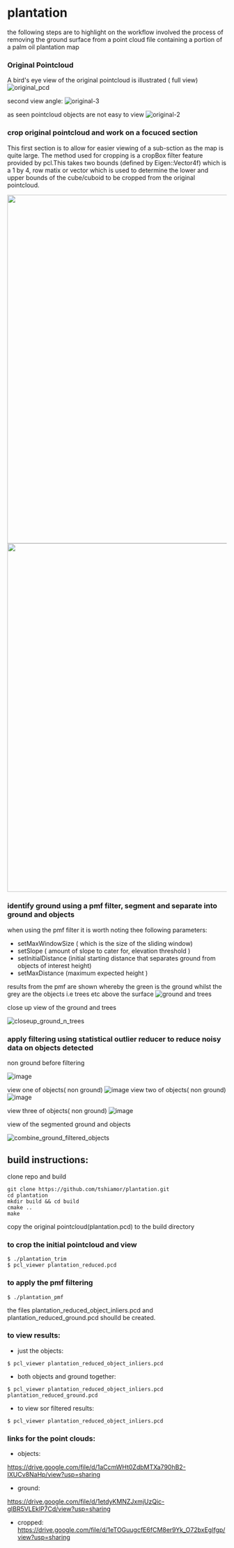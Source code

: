 # plantation
the following steps are to highlight on the workflow involved the process of removing the ground surface from a point cloud file containing a portion of a palm oil plantation map

### Original Pointcloud
A bird's eye view of the original pointcloud is illustrated ( full view)
![original_pcd](https://github.com/tshiamor/plantation/assets/56265291/749709b1-18fb-4afd-963a-64d24a145ccf)


second view angle:
![original-3](https://github.com/tshiamor/plantation/assets/56265291/bb0c5005-8020-4a1b-b417-23af951ee04b)


as seen pointcloud objects are not easy to view
![original-2](https://github.com/tshiamor/plantation/assets/56265291/336baa11-e2d1-4145-a39b-ccc43aa8724a)


### crop original pointcloud and work on a focuced section
This first section is to allow for easier viewing of a sub-sction as the map is quite large. The method used for cropping is a cropBox filter feature provided by pcl.This takes two bounds (defined by  Eigen::Vector4f) which is a 1 by 4, row matix  or vector which is used to determine the lower and upper bounds of the cube/cuboid to be cropped from the original pointcloud.   


 <!--- ![image](https://github.com/tshiamor/plantation/assets/56265291/c5216657-8c62-4262-804f-1cdd967b5255 ) --->
<img src="https://github.com/tshiamor/plantation/assets/56265291/c5216657-8c62-4262-804f-1cdd967b5255" width="1000" height="800">


<!--- ![image](https://github.com/tshiamor/plantation/assets/56265291/11983cff-d15f-4314-80b4-7f27ebb206bf) --->
<img src="https://github.com/tshiamor/plantation/assets/56265291/11983cff-d15f-4314-80b4-7f27ebb206bf" width="1000" height="800">





### identify ground using a pmf filter, segment and separate into ground and objects 

when using the pmf filter it is worth noting thee following parameters:

- setMaxWindowSize ( which is the size of the sliding window)
- setSlope ( amount of slope to cater for, elevation threshold )
- setInitialDistance (initial starting distance that separates ground from objects of interest height)
- setMaxDistance (maximum expected height )

results from the pmf are shown whereby the green is the ground whilst the grey are the objects i.e trees etc above the surface
![ground and trees](https://github.com/tshiamor/plantation/assets/56265291/c0283ce0-b81a-4d8f-aa9a-f34b10a24153)

close up view of the ground and trees

![closeup_ground_n_trees](https://github.com/tshiamor/plantation/assets/56265291/c8073053-e3f5-438e-93d5-38481b8728ac)


### apply filtering using statistical outlier reducer to reduce noisy data on objects detected

non ground before filtering

![image](https://github.com/tshiamor/plantation/assets/56265291/415a3d60-2df3-4340-91f9-59c4555f4201)


view one of objects( non ground)
![image](https://github.com/tshiamor/plantation/assets/56265291/6b22b443-235f-4cd1-ae30-a48546d1da0b) 
view two of objects( non ground)
![image](https://github.com/tshiamor/plantation/assets/56265291/4fbeedbf-e132-4f1c-b54f-e01246e3bfcf)

view three of objects( non ground)
![image](https://github.com/tshiamor/plantation/assets/56265291/d4c8ccaf-b86d-42f1-b10e-283eca7a2498)

view of the segmented ground and objects

![combine_ground_filtered_objects](https://github.com/tshiamor/plantation/assets/56265291/5534a985-dc4a-470f-876b-3e0980fbb021)



## build instructions:

clone repo and build
```
git clone https://github.com/tshiamor/plantation.git
cd plantation
mkdir build && cd build
cmake ..
make
```

copy the original pointcloud(plantation.pcd) to the build directory

### to crop the initial pointcloud and view
```
$ ./plantation_trim 
$ pcl_viewer plantation_reduced.pcd  
```
### to apply the pmf filtering
  ```
  $ ./plantation_pmf
  ```
the files plantation_reduced_object_inliers.pcd and plantation_reduced_ground.pcd shoulld be created.

### to view results:

- just the objects:

```
$ pcl_viewer plantation_reduced_object_inliers.pcd 
```

- both objects and ground together:

```
$ pcl_viewer plantation_reduced_object_inliers.pcd plantation_reduced_ground.pcd

```

- to view sor  filtered results:

```
$ pcl_viewer plantation_reduced_object_inliers.pcd

```

### links for the point clouds:
- objects:

https://drive.google.com/file/d/1aCcmWHt0ZdbMTXa790hB2-IXUCv8NaHp/view?usp=sharing


- ground:

https://drive.google.com/file/d/1etdyKMNZJxmjUzQic-gIBR5VLEklP7Cd/view?usp=sharing

- cropped:
https://drive.google.com/file/d/1eTOGuugcfE6fCM8er9Yk_O72bxEgIfgp/view?usp=sharing


